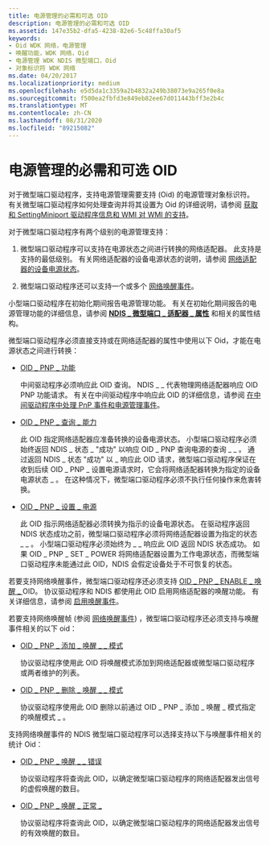 ```yaml
---
title: 电源管理的必需和可选 OID
description: 电源管理的必需和可选 OID
ms.assetid: 147e35b2-dfa5-4238-82e6-5c48ffa30af5
keywords:
- Oid WDK 网络，电源管理
- 唤醒功能，WDK 网络，Oid
- 电源管理 WDK NDIS 微型端口，Oid
- 对象标识符 WDK 网络
ms.date: 04/20/2017
ms.localizationpriority: medium
ms.openlocfilehash: e5d5da1c3359a2b4832a249b38073e9a265f0e8a
ms.sourcegitcommit: f500ea2fbfd3e849eb82ee67d011443bff3e2b4c
ms.translationtype: MT
ms.contentlocale: zh-CN
ms.lasthandoff: 08/31/2020
ms.locfileid: "89215082"
---
```

# <a name="required-and-optional-oids-for-power-management"></a>电源管理的必需和可选 OID





对于微型端口驱动程序，支持电源管理需要支持 (Oid) 的电源管理对象标识符。 有关微型端口驱动程序如何处理查询并将其设置为 Oid 的详细说明，请参阅 [获取和 SettingMiniport 驱动程序信息和 WMI 对 WMI 的支持](obtaining-and-setting-miniport-driver-information-and-ndis-support-for.md)。

对于微型端口驱动程序有两个级别的电源管理支持：

1.  微型端口驱动程序可以支持在电源状态之间进行转换的网络适配器。 此支持是支持的最低级别。 有关网络适配器的设备电源状态的说明，请参阅 [网络适配器的设备电源状态](device-power-states-for-network-adapters.md)。

2.  微型端口驱动程序还可以支持一个或多个 [网络唤醒事件](network-wake-up-events.md)。

小型端口驱动程序在初始化期间报告电源管理功能。 有关在初始化期间报告的电源管理功能的详细信息，请参阅 [**NDIS \_ 微型端口 \_ 适配器 \_ 属性**](/windows-hardware/drivers/ddi/ndis/ns-ndis-_ndis_miniport_adapter_attributes) 和相关的属性结构。

微型端口驱动程序必须直接支持或在网络适配器的属性中使用以下 Oid，才能在电源状态之间进行转换：

-   [OID \_ PNP \_ 功能](./oid-pnp-capabilities.md)

    中间驱动程序必须响应此 OID 查询。 NDIS \_ \_ 代表物理网络适配器响应 OID PNP 功能请求。 有关在中间驱动程序中响应此 OID 的详细信息，请参阅 [在中间驱动程序中处理 PnP 事件和电源管理事件](handling-pnp-events-and-power-management-events-in-an-intermediate-dri.md)。

-   [OID \_ PNP \_ 查询 \_ 能力](./oid-pnp-query-power.md)

    此 OID 指定网络适配器应准备转换的设备电源状态。 小型端口驱动程序必须始终返回 NDIS \_ 状态 \_ "成功" 以响应 OID \_ PNP 查询电源的查询 \_ \_ 。 通过返回 NDIS \_ 状态 "成功" 以 \_ 响应此 OID 请求，微型端口驱动程序保证在收到后续 OID \_ PNP \_ 设置电源请求时，它会将网络适配器转换为指定的设备电源状态 \_ 。 在这种情况下，微型端口驱动程序必须不执行任何操作来危害转换。

-   [OID \_ PNP \_ 设置 \_ 电源](./oid-pnp-set-power.md)

    此 OID 指示网络适配器必须转换为指示的设备电源状态。 在驱动程序返回 NDIS 状态成功之前，微型端口驱动程序必须将网络适配器设置为指定的状态 \_ \_ 。 小型端口驱动程序必须始终为 \_ \_ 响应此 OID 返回 NDIS 状态成功。 如果 OID \_ PNP \_ SET \_ POWER 将网络适配器设置为工作电源状态，而微型端口驱动程序未能通过此 OID，NDIS 会假定设备处于不可恢复的状态。

若要支持网络唤醒事件，微型端口驱动程序还必须支持 [OID \_ PNP \_ ENABLE \_ 唤醒 \_ ](./oid-pnp-enable-wake-up.md) OID。 协议驱动程序和 NDIS 都使用此 OID 启用网络适配器的唤醒功能。 有关详细信息，请参阅 [启用唤醒事件](enabling-wake-up-events.md)。

若要支持网络唤醒帧 (参阅 [网络唤醒事件](network-wake-up-events.md)) ，微型端口驱动程序还必须支持与唤醒事件相关的以下 oid：

-   [OID \_ PNP \_ 添加 \_ 唤醒 \_ \_ 模式](./oid-pnp-add-wake-up-pattern.md)

    协议驱动程序使用此 OID 将唤醒模式添加到网络适配器或微型端口驱动程序或两者维护的列表。

-   [OID \_ PNP \_ 删除 \_ 唤醒 \_ \_ 模式](./oid-pnp-remove-wake-up-pattern.md)

    协议驱动程序使用此 OID 删除以前通过 OID \_ PNP \_ 添加 \_ 唤醒 \_ 模式指定的唤醒模式 \_ 。

支持网络唤醒事件的 NDIS 微型端口驱动程序可以选择支持以下与唤醒事件相关的统计 Oid：

-   [OID \_ PNP \_ 唤醒 \_ \_ 错误](./oid-pnp-wake-up-error.md)

    协议驱动程序将查询此 OID，以确定微型端口驱动程序的网络适配器发出信号的虚假唤醒的数目。

-   [OID \_ PNP \_ 唤醒 \_ 正常 \_](./oid-pnp-wake-up-ok.md)

    协议驱动程序将查询此 OID，以确定微型端口驱动程序的网络适配器发出信号的有效唤醒的数目。

 

